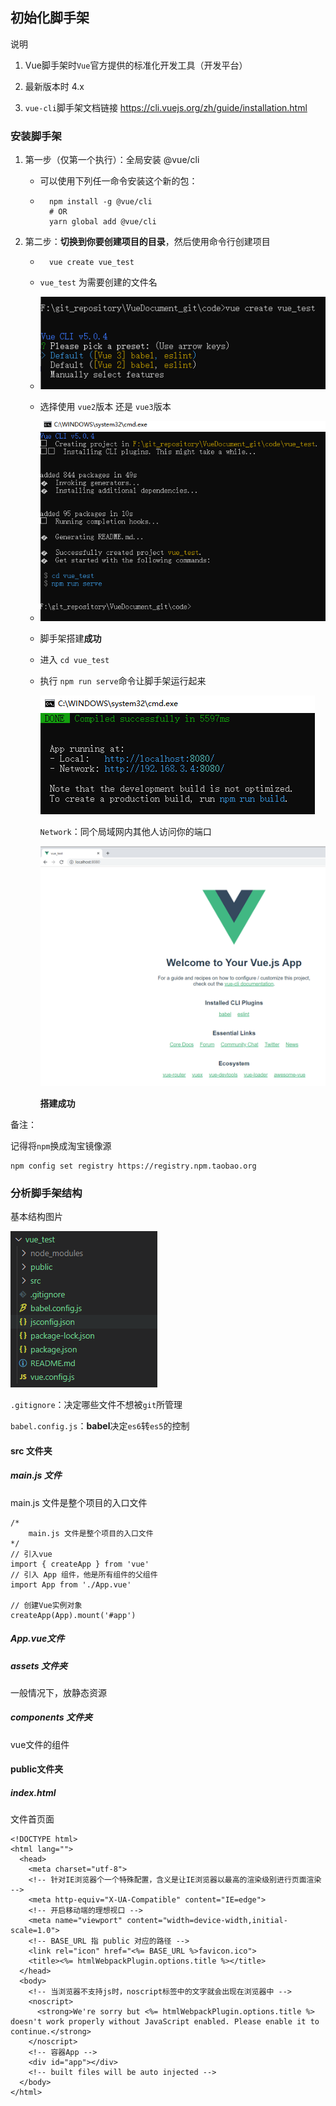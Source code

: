 ## 初始化脚手架

说明

1. Vue脚手架时`Vue`官方提供的标准化开发工具（开发平台）

2. 最新版本时 4.x

3. `vue-cli`脚手架文档链接 https://cli.vuejs.org/zh/guide/installation.html

    

### 安装脚手架

1. 第一步（仅第一个执行）：全局安装 @vue/cli

    - 可以使用下列任一命令安装这个新的包：

    - ```
        npm install -g @vue/cli
        # OR
        yarn global add @vue/cli
        ```

2. 第二步：**切换到你要创建项目的目录**，然后使用命令行创建项目

    - ```
        vue create vue_test
        ```

    - `vue_test` 为需要创建的文件名

    - ![image-20220525192909956](17脚手架.assets/image-20220525192909956.png)

    - 选择使用 `vue2`版本 还是 `vue3`版本

    - ![image-20220525193209721](17脚手架.assets/image-20220525193209721.png)

    - 脚手架搭建**成功**

    - 进入 `cd vue_test`

    - 执行 `npm run serve`命令让脚手架运行起来

        ![image-20220525193505709](17脚手架.assets/image-20220525193505709.png)

        `Network`：同个局域网内其他人访问你的端口

        

        ![image-20220525194141585](17脚手架.assets/image-20220525194141585.png)

        **搭建成功**

        

备注：

记得将`npm`换成淘宝镜像源

```
npm config set registry https://registry.npm.taobao.org
```



### 分析脚手架结构

基本结构图片

![image-20220525194728717](17脚手架.assets/image-20220525194728717.png)

`.gitignore`：决定哪些文件不想被`git`所管理

`babel.config.js`：**babel**决定`es6`转`es5`的控制



#### src	文件夹

##### main.js	文件

main.js 文件是整个项目的入口文件

```
/* 
    main.js 文件是整个项目的入口文件
*/
// 引入vue
import { createApp } from 'vue'
// 引入 App 组件，他是所有组件的父组件
import App from './App.vue'

// 创建Vue实例对象
createApp(App).mount('#app')
```



##### App.vue文件



##### assets	文件夹

一般情况下，放静态资源



##### components 	文件夹

vue文件的组件





#### public文件夹



##### index.html

文件首页面

```
<!DOCTYPE html>
<html lang="">
  <head>
    <meta charset="utf-8">
    <!-- 针对IE浏览器个一个特殊配置，含义是让IE浏览器以最高的渲染级别进行页面渲染 -->
    <meta http-equiv="X-UA-Compatible" content="IE=edge">
    <!-- 开启移动端的理想视口 -->
    <meta name="viewport" content="width=device-width,initial-scale=1.0">
    <!-- BASE_URL 指 public 对应的路径 -->
    <link rel="icon" href="<%= BASE_URL %>favicon.ico">
    <title><%= htmlWebpackPlugin.options.title %></title>
  </head>
  <body>
    <!-- 当浏览器不支持js时，noscript标签中的文字就会出现在浏览器中 -->
    <noscript>
      <strong>We're sorry but <%= htmlWebpackPlugin.options.title %> doesn't work properly without JavaScript enabled. Please enable it to continue.</strong>
    </noscript>
    <!-- 容器App -->
    <div id="app"></div>
    <!-- built files will be auto injected -->
  </body>
</html>
```

